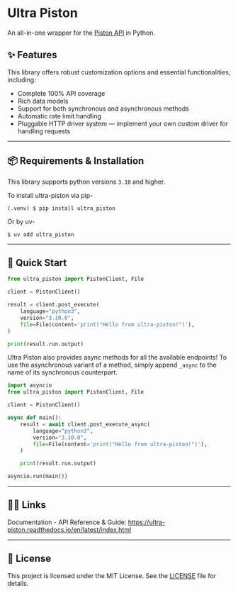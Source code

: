 # Ultra Piston
An all-in-one wrapper for the [Piston API](https://piston.readthedocs.io/en/latest/) in Python.

## ✨ Features

This library offers robust customization options and essential functionalities, including:
- Complete 100% API coverage
- Rich data models
- Support for both synchronous and asynchronous methods
- Automatic rate limit handling
- Pluggable HTTP driver system — implement your own custom driver for handling requests

---

## 📦 Requirements & Installation

This library supports python versions `3.10` and higher.

To install ultra-piston via pip-
```
(.venv) $ pip install ultra_piston
```

Or by uv-
```
$ uv add ultra_piston
```

---

## 🚀 Quick Start

```python
from ultra_piston import PistonClient, File

client = PistonClient()

result = client.post_execute(
    language="python3",
    version="3.10.0",
    file=File(content='print("Hello from ultra-piston!")'),
)

print(result.run.output)
```

Ultra Piston also provides async methods for all the available endpoints!
To use the asynchronous variant of a method, simply append `_async` to the name of its synchronous counterpart.

```python
import asyncio
from ultra_piston import PistonClient, File

client = PistonClient()

async def main():
    result = await client.post_execute_async(
        language="python3",
        version="3.10.0",
        file=File(content='print("Hello from ultra-piston!")'),
    )

    print(result.run.output)

asyncio.run(main())
```

---

## ⛓️‍💥 Links

Documentation - API Reference & Guide: https://ultra-piston.readthedocs.io/en/latest/index.html

---

## 📄 License

This project is licensed under the MIT License. See the [LICENSE](LICENSE) file for details.